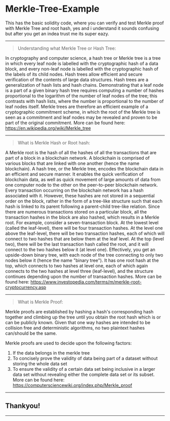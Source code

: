 # Merkle-Tree-Example 
This has the basic solidity code, where you can verify and test Merkle proof with Merkle Tree and root hash, yes and i understand it sounds confusing but after you get an indea trust me its super eazy.

------------------------------------------------------------------------------------------------------------------------------------------------------------------------------

> Understanding what Merkle Tree or Hash Tree: 

In cryptography and computer science, a hash tree or Merkle tree is a tree in which every leaf node is labelled with the cryptographic hash of a data block, and every non-leaf node is labelled with the cryptographic hash of the labels of its child nodes. Hash trees allow efficient and secure verification of the contents of large data structures. Hash trees are a generalization of hash lists and hash chains.
Demonstrating that a leaf node is a part of a given binary hash tree requires computing a number of hashes proportional to the logarithm of the number of leaf nodes of the tree; this contrasts with hash lists, where the number is proportional to the number of leaf nodes itself. Merkle trees are therefore an efficient example of a cryptographic commitment scheme, in which the root of the Merkle tree is seen as a commitment and leaf nodes may be revealed and proven to be part of the original commitment.
More can be found here: https://en.wikipedia.org/wiki/Merkle_tree

--------------------------------------------------------------------------------------------------------------------------------------------------------------------------------

> What is Merkle Hash or Root hash:

A Merkle root is the hash of all the hashes of all the transactions that are part of a block in a blockchain network. A  blockchain is comprised of various blocks that are linked with one another (hence the name blockchain). A hash tree, or the Merkle tree, encodes the blockchain data in an efficient and secure manner. It enables the quick verification of blockchain data, as well as quick movement of large amounts of data from one computer node to the other on the peer-to-peer blockchain network.
Every transaction occurring on the blockchain network has a hash associated with it. However, these hashes are not stored in a sequential order on the block, rather in the form of a tree-like structure such that each hash is linked to its parent following a parent-child tree-like relation.
Since there are numerous transactions stored on a particular block, all the transaction hashes in the block are also hashed, which results in a Merkle root.
For example, consider a seven-transaction block. At the lowest level (called the leaf-level), there will be four transaction hashes. At the level one above the leaf-level, there will be two transaction hashes, each of which will connect to two hashes that are below them at the leaf level. At the top (level two), there will be the last transaction hash called the root, and it will connect to the two hashes below it (at level one).
Effectively, you get an upside-down binary tree, with each node of the tree connecting to only two nodes below it (hence the name "binary tree"). It has one root hash at the top, which connects to two hashes at level one, each of which again connects to the two hashes at level three (leaf-level), and the structure continues depending upon the number of transaction hashes.
More can be found here: https://www.investopedia.com/terms/m/merkle-root-cryptocurrency.asp

---------------------------------------------------------------------------------------------------------------------------------------------------------------------------------

> What is Merkle Proof:


Merkle proofs are established by hashing a hash's corresponding hash together and climbing up the tree until you obtain the root hash which is or can be publicly known. Given that one way hashes are intended to be collision free and deterministic algorithms, no two plaintext hashes can/should be the same.

Merkle proofs are used to decide upon the following factors:
1. If the data belongs in the merkle tree
2. To concisely prove the validity of data being part of a dataset without storing the whole data set
3. To ensure the validity of a certain data set being inclusive in a larger data set without revealing either the complete data set or its subset.
More can be found here: https://computersciencewiki.org/index.php/Merkle_proof

--------------------------------------------------------------------------------------------------------------------------------------------------------------------------------

## Thankyou!

---------------------------------------------------------------------------------------------------------------------------------------------------------------------------------

